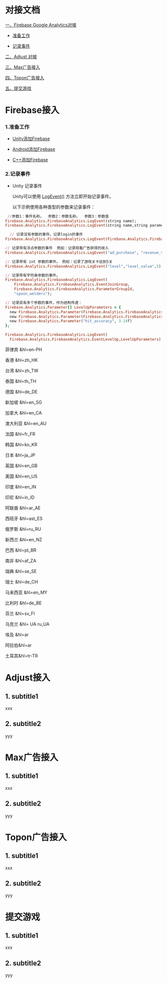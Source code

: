 # 对接文档

[一、Firebase Google Analytics对接](#Firebase接入)

* [准备工作](#1.准备工作)
 
* [记录事件](#2.记录事件)
 
[二、Adjust 对接](#Adjust接入)

[三、Max广告接入](#Max广告接入)

[四、Topon广告接入](#Topon广告接入)

[五、提交游戏](#提交游戏)

# Firebase接入
### 1.准备工作
* [Unity添加Firebase](https://firebase.google.com/docs/unity/setup?hl=zh-cn) 

* [Android添加Firebase](https://firebase.google.com/docs/android/setup?hl=zh-cn) 

* [C++添加Firebase](https://firebase.google.com/docs/cpp/setup?hl=zh-cn&platform=android) 

### 2.记录事件
* Unity 记录事件

  Unity可以使用 [LogEvent()](https://firebase.google.com/docs/reference/unity/class/firebase/analytics/firebase-analytics?hl=zh-cn#logevent) 方法立即开始记录事件。

  以下示例使用各种类型的参数来记录事件：
```ruby
 //参数1：事件名称。  参数2：参数名称。  参数3：参数值
Firebase.Analytics.FirebaseAnalytics.LogEvent(string name);
Firebase.Analytics.FirebaseAnalytics.LogEvent(string name,string parameterName,string parameterValue);

  // 记录没有参数的事件。记录login的事件
Firebase.Analytics.FirebaseAnalytics.LogEvent(Firebase.Analytics.FirebaseAnalytics.EventLogin);

// 记录带有浮点参数的事件  例如：记录观看广告获得的收入
Firebase.Analytics.FirebaseAnalytics.LogEvent("ad_purchase", "revenue_value", 0.04f);

// 记录带有 int 参数的事件。 例如：记录了游戏关卡达到5关
Firebase.Analytics.FirebaseAnalytics.LogEvent("level","level_value",5);

// 记录带有字符串参数的事件。
Firebase.Analytics.FirebaseAnalytics.LogEvent(
    Firebase.Analytics.FirebaseAnalytics.EventJoinGroup,
    Firebase.Analytics.FirebaseAnalytics.ParameterGroupId,
    "spoon_welders");

// 记录具有多个参数的事件，作为结构传递：
Firebase.Analytics.Parameter[] LevelUpParameters = {
  new Firebase.Analytics.Parameter(Firebase.Analytics.FirebaseAnalytics.ParameterLevel, 5),
  new Firebase.Analytics.Parameter(Firebase.Analytics.FirebaseAnalytics.ParameterCharacter, "mrspoon"),
  new Firebase.Analytics.Parameter("hit_accuracy", 3.14f)
};

Firebase.Analytics.FirebaseAnalytics.LogEvent(
  Firebase.Analytics.FirebaseAnalytics.EventLevelUp,LevelUpParameters);

```

  
菲律宾 &hl=en-PH

香港 &hl=zh_HK

台湾 &hl=zh_TW

泰国 &hl=th_TH

德国 &hl=de_DE

新加坡 &hl=en_SG

加拿大 &hl=en_CA

澳大利亚 &hl=en_AU

法国 &hl=fr_FR

韩国 &hl=ko_KR

日本 &hl=ja_JP

英国 &hl=en_GB

美国 &hl=en_US

印度 &hl=en_IN 

印尼 &hl=in_ID

阿联酋 &hl=ar_AE

西班牙 &hl=ast_ES

俄罗斯 &hl=ru_RU

新西兰 &hl=en_NZ

巴西 &hl=pt_BR

南非 &hl=af_ZA

瑞典 &hl=se_SE

瑞士 &hl=de_CH

马来西亚 &hl=en_MY

比利时 &hl=de_BE

芬兰 &hl=sv_FI

乌克兰 &hl= UA ru_UA

埃及 &hl=ar

阿拉伯&hl=ar

土耳其&hl=tr-TR

# Adjust接入
## 1. subtitle1
xxx
## 2. subtitle2
yyy

# Max广告接入
## 1. subtitle1
xxx
## 2. subtitle2
yyy

# Topon广告接入
## 1. subtitle1
xxx
## 2. subtitle2
yyy


# 提交游戏
## 1. subtitle1
xxx
## 2. subtitle2
yyy
